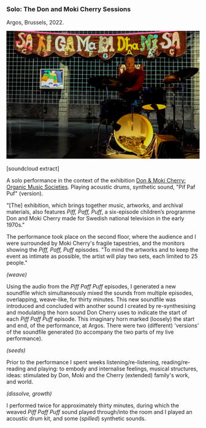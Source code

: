 ### Solo: The Don and Moki Cherry Sessions

Argos, Brussels, 2022.  

![argos](/assets/images/solo-argos-cherry-geertcoppens.jpg)  

[soundcloud extract]  

A solo performance in the context of the exhibition [Don & Moki Cherry: Organic Music Societies](https://www.argosarts.org/event/don-and-moki-cherry-organic-music-societies). Playing acoustic drums, synthetic sound, "Pif Paf Puf" (version).  

"[The] exhibition, which brings together music, artworks, and archival materials, also features _Piff, Paff, Puff_, a six-episode children’s programme Don and Moki Cherry made for Swedish national television in the early 1970s."  

The performance took place on the second floor, where the audience and I were surrounded by Moki Cherry's fragile tapestries, and the monitors showing the _Piff, Paff, Puff_ episodes. "To mind the artworks and to keep the event as intimate as possible, the artist will play two sets, each limited to 25 people."  

_(weave)_  

Using the audio from the _Piff Paff Puff_ episodes, I generated a new soundfile which simultaneously mixed the sounds from multiple episodes, overlapping, weave-like, for thirty minutes. This new soundfile was introduced and concluded with another sound I created by re-synthesising and modulating the horn sound Don Cherry uses to indicate the start of each _Piff Paff Puff_ episode. This imaginary horn marked (loosely) the start and end, of the performance, at Argos. There were two (different) 'versions' of the soundfile generated (to accompany the two parts of my live performance).

_(seeds)_  

Prior to the performance I spent weeks listening/re-listening, reading/re-reading and playing: to embody and internalise feelings, musical structures, ideas: stimulated by Don, Moki and the Cherry (extended) family's work, and world.  

_(dissolve, growth)_  

I performed twice for approximately thirty minutes, during which the weaved _Piff Paff Puff_ sound played through/into the room and I played an acoustic drum kit, and some (_spilled_) synthetic sounds.  
  
